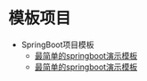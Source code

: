 # 模板项目

- SpringBoot项目模板
  - [最简单的springboot演示模板](/huhuiyu.springbase.template/README.md)
  - [最简单的springboot演示模板](/huhuiyu.springmybatis.template/README.md)
